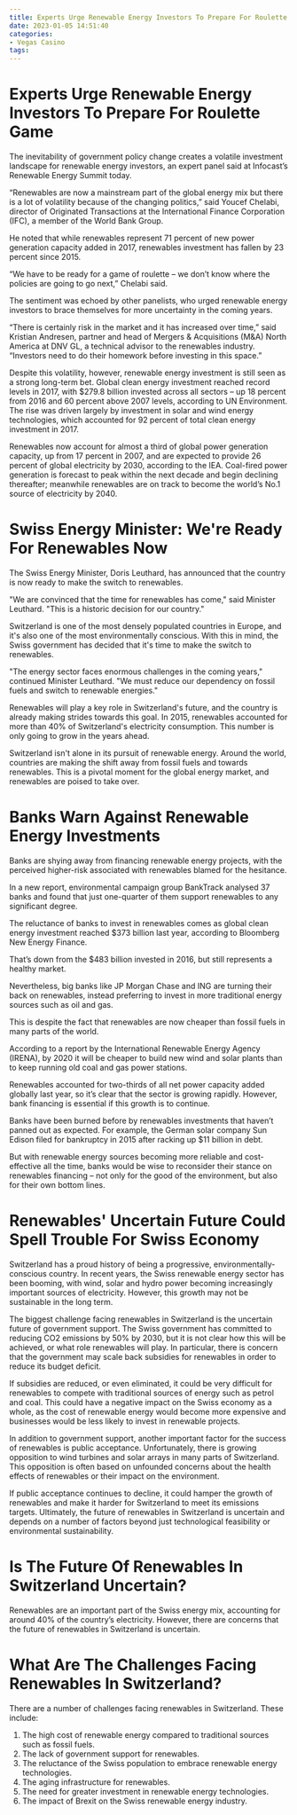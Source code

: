 ```yaml
---
title: Experts Urge Renewable Energy Investors To Prepare For Roulette Game
date: 2023-01-05 14:51:40
categories:
- Vegas Casino
tags:
---
```



#  Experts Urge Renewable Energy Investors To Prepare For Roulette Game

The inevitability of government policy change creates a volatile investment landscape for renewable energy investors, an expert panel said at Infocast’s Renewable Energy Summit today.

“Renewables are now a mainstream part of the global energy mix but there is a lot of volatility because of the changing politics,” said Youcef Chelabi, director of Originated Transactions at the International Finance Corporation (IFC), a member of the World Bank Group.

He noted that while renewables represent 71 percent of new power generation capacity added in 2017, renewables investment has fallen by 23 percent since 2015.

“We have to be ready for a game of roulette – we don’t know where the policies are going to go next,” Chelabi said.

The sentiment was echoed by other panelists, who urged renewable energy investors to brace themselves for more uncertainty in the coming years.

“There is certainly risk in the market and it has increased over time,” said Kristian Andresen, partner and head of Mergers & Acquisitions (M&A) North America at DNV GL, a technical advisor to the renewables industry. “Investors need to do their homework before investing in this space.”

Despite this volatility, however, renewable energy investment is still seen as a strong long-term bet. Global clean energy investment reached record levels in 2017, with $279.8 billion invested across all sectors – up 18 percent from 2016 and 60 percent above 2007 levels, according to UN Environment. The rise was driven largely by investment in solar and wind energy technologies, which accounted for 92 percent of total clean energy investment in 2017.

Renewables now account for almost a third of global power generation capacity, up from 17 percent in 2007, and are expected to provide 26 percent of global electricity by 2030, according to the IEA. Coal-fired power generation is forecast to peak within the next decade and begin declining thereafter; meanwhile renewables are on track to become the world’s No.1 source of electricity by 2040.

#  Swiss Energy Minister: We're Ready For Renewables Now

The Swiss Energy Minister, Doris Leuthard, has announced that the country is now ready to make the switch to renewables.

"We are convinced that the time for renewables has come," said Minister Leuthard. "This is a historic decision for our country."

Switzerland is one of the most densely populated countries in Europe, and it's also one of the most environmentally conscious. With this in mind, the Swiss government has decided that it's time to make the switch to renewables.

"The energy sector faces enormous challenges in the coming years," continued Minister Leuthard. "We must reduce our dependency on fossil fuels and switch to renewable energies."

Renewables will play a key role in Switzerland's future, and the country is already making strides towards this goal. In 2015, renewables accounted for more than 40% of Switzerland's electricity consumption. This number is only going to grow in the years ahead.

Switzerland isn't alone in its pursuit of renewable energy. Around the world, countries are making the shift away from fossil fuels and towards renewables. This is a pivotal moment for the global energy market, and renewables are poised to take over.

#  Banks Warn Against Renewable Energy Investments 

Banks are shying away from financing renewable energy projects, with the perceived higher-risk associated with renewables blamed for the hesitance.

In a new report, environmental campaign group BankTrack analysed 37 banks and found that just one-quarter of them support renewables to any significant degree.

The reluctance of banks to invest in renewables comes as global clean energy investment reached $373 billion last year, according to Bloomberg New Energy Finance.

That’s down from the $483 billion invested in 2016, but still represents a healthy market. 

Nevertheless, big banks like JP Morgan Chase and ING are turning their back on renewables, instead preferring to invest in more traditional energy sources such as oil and gas. 

This is despite the fact that renewables are now cheaper than fossil fuels in many parts of the world. 

According to a report by the International Renewable Energy Agency (IRENA), by 2020 it will be cheaper to build new wind and solar plants than to keep running old coal and gas power stations. 

Renewables accounted for two-thirds of all net power capacity added globally last year, so it’s clear that the sector is growing rapidly. However, bank financing is essential if this growth is to continue. 

Banks have been burned before by renewables investments that haven’t panned out as expected. For example, the German solar company Sun Edison filed for bankruptcy in 2015 after racking up $11 billion in debt. 

But with renewable energy sources becoming more reliable and cost-effective all the time, banks would be wise to reconsider their stance on renewables financing – not only for the good of the environment, but also for their own bottom lines.

#  Renewables' Uncertain Future Could Spell Trouble For Swiss Economy 

Switzerland has a proud history of being a progressive, environmentally-conscious country. In recent years, the Swiss renewable energy sector has been booming, with wind, solar and hydro power becoming increasingly important sources of electricity. However, this growth may not be sustainable in the long term.

The biggest challenge facing renewables in Switzerland is the uncertain future of government support. The Swiss government has committed to reducing CO2 emissions by 50% by 2030, but it is not clear how this will be achieved, or what role renewables will play. In particular, there is concern that the government may scale back subsidies for renewables in order to reduce its budget deficit.

If subsidies are reduced, or even eliminated, it could be very difficult for renewables to compete with traditional sources of energy such as petrol and coal. This could have a negative impact on the Swiss economy as a whole, as the cost of renewable energy would become more expensive and businesses would be less likely to invest in renewable projects.

In addition to government support, another important factor for the success of renewables is public acceptance. Unfortunately, there is growing opposition to wind turbines and solar arrays in many parts of Switzerland. This opposition is often based on unfounded concerns about the health effects of renewables or their impact on the environment.

If public acceptance continues to decline, it could hamper the growth of renewables and make it harder for Switzerland to meet its emissions targets. Ultimately, the future of renewables in Switzerland is uncertain and depends on a number of factors beyond just technological feasibility or environmental sustainability.

#  Is The Future Of Renewables In Switzerland Uncertain?

Renewables are an important part of the Swiss energy mix, accounting for around 40% of the country’s electricity. However, there are concerns that the future of renewables in Switzerland is uncertain.

# What Are The Challenges Facing Renewables In Switzerland?

There are a number of challenges facing renewables in Switzerland. These include:

1. The high cost of renewable energy compared to traditional sources such as fossil fuels.
2. The lack of government support for renewables.
3. The reluctance of the Swiss population to embrace renewable energy technologies.
4. The aging infrastructure for renewables.
5. The need for greater investment in renewable energy technologies.
6. The impact of Brexit on the Swiss renewable energy industry.